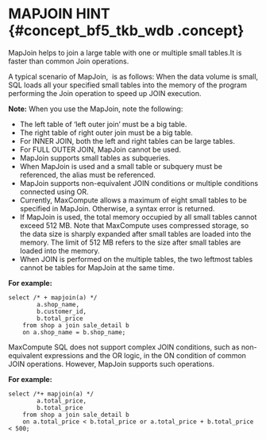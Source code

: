 # MAPJOIN HINT {#concept_bf5_tkb_wdb .concept}

MapJoin helps to join a large table with one or multiple small tables.It is faster than common Join operations.

A typical scenario of MapJoin,  is as follows: When the data volume is small, SQL loads all your specified small tables into the memory of the program performing the Join operation to speed up JOIN execution.

**Note:** When you use the MapJoin, note the following:

-   The left table of ‘left outer join’ must be a big table.
-   The right table of right outer join must be a big table.
-   For INNER JOIN, both the left and right tables can be large tables.
-   For FULL OUTER JOIN, MapJoin cannot be used.
-   MapJoin supports small tables as subqueries.
-   When MapJoin is used and a small table or subquery must be referenced, the alias must be referenced.
-   MapJoin supports non-equivalent JOIN conditions or multiple conditions connected using OR.
-   Currently, MaxCompute allows a maximum of eight small tables to be specified in MapJoin. Otherwise, a syntax error is returned.
-   If MapJoin is used, the total memory occupied by all small tables cannot exceed 512 MB. Note that MaxCompute uses compressed storage, so the data size is sharply expanded after small tables are loaded into the memory. The limit of 512 MB refers to the size after small tables are loaded into the memory.
-   When JOIN is performed on the multiple tables, the two leftmost tables cannot be tables for MapJoin at the same time.

**For example:**

```
select /* + mapjoin(a) */
        a.shop_name,
        b.customer_id,
        b.total_price
    from shop a join sale_detail b
    on a.shop_name = b.shop_name;
```

MaxCompute SQL does not support complex JOIN conditions, such as non-equivalent expressions and the OR logic, in the ON condition of common JOIN operations. However, MapJoin supports such operations.

**For example:**

```
select /*+ mapjoin(a) */
        a.total_price,
        b.total_price
    from shop a join sale_detail b
    on a.total_price < b.total_price or a.total_price + b.total_price < 500;
```

